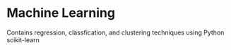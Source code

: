 # Machine Learning
Contains regression, classfication, and clustering techniques using Python scikit-learn
